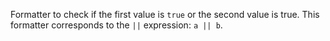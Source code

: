 Formatter to check if the first value is `true` or the second value is true.
This formatter corresponds to the `||` expression: `a || b`.

<rv-bind-content class="pt-3">
<template>
<rv-example-tabs class="pt-3" handle="bs4-icon">
<template type="single-html-file">
<div rv-if="false | or true">Show me!</div>
<div rv-if="true | or false">Show me, too!</div>
<div rv-if="false | or false">Show me not!</div>
</template>
</rv-example-tabs>
</template>
</rv-bind-content>

